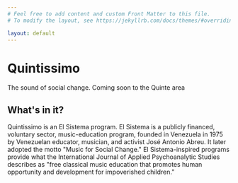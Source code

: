```yaml
---
# Feel free to add content and custom Front Matter to this file.
# To modify the layout, see https://jekyllrb.com/docs/themes/#overriding-theme-defaults

layout: default
---
```


# Quintissimo

The sound of social change. Coming soon to the Quinte area

## What's in it?

Quintissimo is an El Sistema program. El Sistema is a publicly financed, voluntary sector, music-education program, founded in Venezuela in 1975 by Venezuelan educator, musician, and activist José Antonio Abreu. It later adopted the motto "Music for Social Change." El Sistema-inspired programs provide what the International Journal of Applied Psychoanalytic Studies describes as "free classical music education that promotes human opportunity and development for impoverished children."
